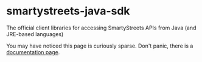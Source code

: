 # smartystreets-java-sdk
The official client libraries for accessing SmartyStreets APIs from Java (and JRE-based languages)

You may have noticed this page is curiously sparse. Don't panic, there is a <a href="https://smartystreets.com/docs/sdk/java">documentation page</a>.
